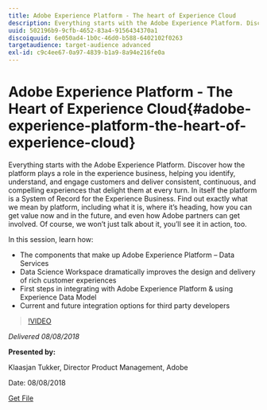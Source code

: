 ```yaml
---
title: Adobe Experience Platform - The heart of Experience Cloud
description: Everything starts with the Adobe Experience Platform. Discover how the platform plays a role in the experience business, helping you identify, understand, and engage customers and deliver consistent, continuous, and compelling experiences that delight them at every turn.
uuid: 502196b9-9cfb-4652-83a4-9156434370a1
discoiquuid: 6e050ad4-1b0c-46d0-b588-6402102f0263
targetaudience: target-audience advanced
exl-id: c9c4ee67-0a97-4839-b1a9-8a94e216fe0a
---
```

# Adobe Experience Platform - The Heart of Experience Cloud{#adobe-experience-platform-the-heart-of-experience-cloud}

Everything starts with the Adobe Experience Platform. Discover how the platform plays a role in the experience business, helping you identify, understand, and engage customers and deliver consistent, continuous, and compelling experiences that delight them at every turn. In itself the platform is a System of Record for the Experience Business.  Find out exactly what we mean by platform, including what it is, where it’s heading, how you can get value now and in the future, and even how Adobe partners can get involved. Of course, we won’t just talk about it, you’ll see it in action, too.

In this session, learn how:

* The components that make up Adobe Experience Platform – Data Services
* Data Science Workspace dramatically improves the design and delivery of rich customer experiences
* First steps in integrating with Adobe Experience Platform & using Experience Data Model
* Current and future integration options for third party developers

>[!VIDEO](https://video.tv.adobe.com/v/23270/?quality=9)

*Delivered 08/08/2018*

**Presented by:**

Klaasjan Tukker, Director Product Management, Adobe

Date: 08/08/2018

[Get File](assets/20180808-gems-adobe+cloud+platform-experience+system+of+record-1.pdf)

<!--
[Get back to the Overview](https://helpx.adobe.com/experience-manager/kt/eseminars/gems/aem-index.html)
-->
